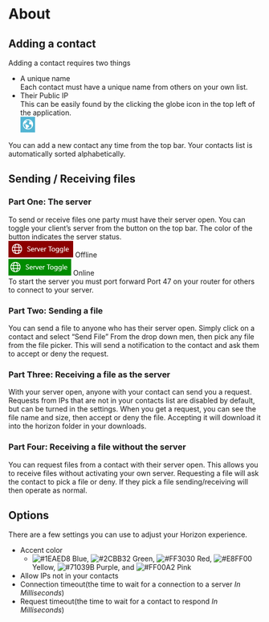 # About

## Adding a contact
Adding a contact requires two things
- A unique name </br>
    Each contact must have a unique name from others on your own list. 
- Their Public IP </br>
    This can be easily found by the clicking the globe icon in the top left of the application. </br>
    ![Globe](https://github.com/EpsiRho/Horizon/blob/main/Assets/Globe.png)

You can add a new contact any time from the top bar. Your contacts list is automatically sorted alphabetically. 

## Sending / Receiving files
### Part One: The server
To send or receive files one party must have their server open. You can toggle your client’s server from the button on the top bar. The color of the button indicates the server status. </br>
![Red Status](https://github.com/EpsiRho/Horizon/blob/main/Assets/RedStatus.png) Offline </br>
![Green Status](https://github.com/EpsiRho/Horizon/blob/main/Assets/GreenStatus.png) Online </br>
To start the server you must port forward Port 47 on your router for others to connect to your server.
### Part Two: Sending a file
You can send a file to anyone who has their server open. Simply click on a contact and select “Send File” From the drop down men, then pick any file from the file picker. This will send a notification to the contact and ask them to accept or deny the request. 

### Part Three: Receiving a file as the server
With your server open, anyone with your contact can send you a request. Requests from IPs that are not in your contacts list are disabled by default, but can be turned in the settings. When you get a request, you can see the file name and size, then accept or deny the file. Accepting it will download it into the horizon folder in your downloads. 

### Part Four: Receiving a file without the server
You can request files from a contact with their server open. This allows you to receive files without activating your own server. Requesting a file will ask the contact to pick a file or deny. If they pick a file sending/receiving will then operate as normal. 

## Options
There are a few settings you can use to adjust your Horizon experience. 
- Accent color
    - ![#1EAED8](https://via.placeholder.com/15/1EAED8/000000?text=+) Blue, 
    ![#2CBB32](https://via.placeholder.com/15/2CBB32/000000?text=+) Green,
    ![#FF3030](https://via.placeholder.com/15/FF3030/000000?text=+) Red,
    ![#E8FF00](https://via.placeholder.com/15/E8FF00/000000?text=+) Yellow,
    ![#71039B](https://via.placeholder.com/15/71039B/000000?text=+) Purple, and
    ![#FF00A2](https://via.placeholder.com/15/FF00A2/000000?text=+) Pink
- Allow IPs not in your contacts
- Connection timeout(the time to wait for a connection to a server *In Milliseconds*)
- Request timeout(the time to wait for a contact to respond *In Milliseconds*)
